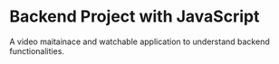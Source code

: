 # Backend Project with JavaScript

A video maitainace and watchable application to understand backend functionalities.
